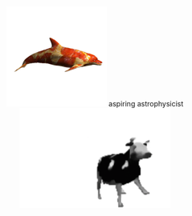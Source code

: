 <!-- ![my banner](https://github.com/babnigg/babnigg/blob/f6c11893589551a2960c6b0e8d3546557d5d8c24/1A9EC4B0-BBC5-4E2A-8A79-2BA094C70DE1.jpg) -->

<p align="center">
  <img src="https://github.com/babnigg/babnigg/blob/c375d30f6aa5f1fa1aaafa70433024636259ec39/picmix.com_2429331.gif" height="200" /> aspiring astrophysicist <img src="https://github.com/babnigg/babnigg/blob/923c2079434f7ac00a2762d0cd674db987138f1e/dancing-cow.gif" height="200" />
</p>
  
<!--
**babnigg/babnigg** is a ✨ _special_ ✨ repository because its `README.md` (this file) appears on your GitHub profile.

Here are some ideas to get you started:

- 🔭 I’m currently working on ...
- 🌱 I’m currently learning ...
- 👯 I’m looking to collaborate on ...
- 🤔 I’m looking for help with ...
- 💬 Ask me about ...
- 📫 How to reach me: ...
- 😄 Pronouns: ...
- ⚡ Fun fact: ...
-->
